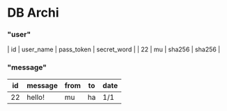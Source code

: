 # DB Archi

### "user"
| id | user_name | pass_token | secret_word |
| 22 |     mu    |   sha256   |    sha256   |


### "message"

| id | message | from | to | date | 
| -- | --      | --   | -- | --   |
| 22 |  hello! | mu   | ha | 1/1  |
